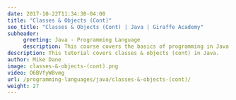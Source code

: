 ```yaml
---
date: 2017-10-22T11:34:30-04:00
title: "Classes & Objects (Cont)"
seo_title: "Classes & Objects (Cont) | Java | Giraffe Academy"
subheader:
     greeting: Java - Programming Language
     description: This course covers the basics of programming in Java. Work your way through the videos and we'll teach you everything you need to know to start your programming journey!
description: This tutorial covers classes & objects (cont) in Java.
author: Mike Dane
image: classes-&-objects-(cont).png
video: O6BVfyW8vmg
url: /programming-languages/java/classes-&-objects-(cont)/
weight: 27
---
```

